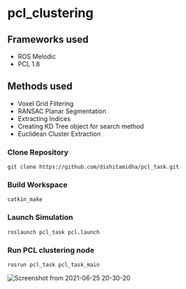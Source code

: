 # pcl_clustering

## Frameworks used
* ROS Melodic
* PCL 1.8

## Methods used
* Voxel Grid Filtering
* RANSAC Planar Segmentation
* Extracting Indices
* Creating KD Tree object for search method
* Euclidean Cluster Extraction



###  Clone Repository
``` 
git clone https://github.com/dishitamidha/pcl_task.git
```

###  Build Workspace
``` 
catkin_make 
```

###  Launch Simulation
``` 
roslaunch pcl_task pcl.launch 
```

###  Run PCL clustering node
```
rosrun pcl_task pcl_task_main 
```



![Screenshot from 2021-06-25 20-30-20](https://user-images.githubusercontent.com/75261680/123444261-55041700-d5f4-11eb-9486-e4fe5882ed46.png)
